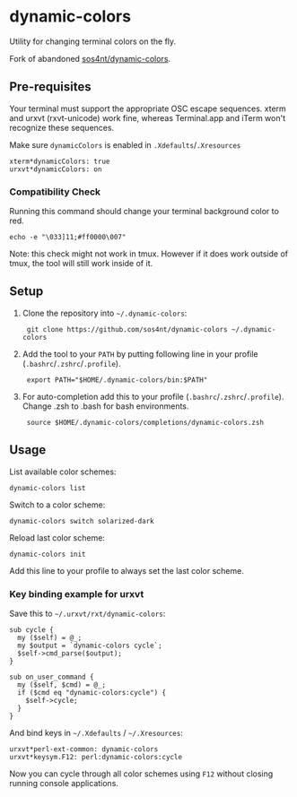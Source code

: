 # dynamic-colors

Utility for changing terminal colors on the fly.

Fork of abandoned [sos4nt/dynamic-colors](https://github.com/sos4nt/dynamic-colors).


## Pre-requisites

Your terminal must support the appropriate OSC escape sequences. xterm and urxvt (rxvt-unicode) work fine, whereas Terminal.app and iTerm won't recognize these sequences.

Make sure `dynamicColors` is enabled in `.Xdefaults`/`.Xresources`

    xterm*dynamicColors: true
    urxvt*dynamicColors: on


### Compatibility Check

Running this command should change your terminal background color to red.

    echo -e "\033]11;#ff0000\007"

Note: this check might not work in tmux. However if it does work outside of tmux, the tool will still work inside of it.


## Setup

1. Clone the repository into `~/.dynamic-colors`:

        git clone https://github.com/sos4nt/dynamic-colors ~/.dynamic-colors

2. Add the tool to your `PATH` by putting following line in your profile (`.bashrc`/`.zshrc`/`.profile`).

        export PATH="$HOME/.dynamic-colors/bin:$PATH"

3. For auto-completion add this to your profile (`.bashrc`/`.zshrc`/`.profile`). Change .zsh to .bash for bash environments.

        source $HOME/.dynamic-colors/completions/dynamic-colors.zsh


## Usage

List available color schemes:

    dynamic-colors list

Switch to a color scheme:

    dynamic-colors switch solarized-dark

Reload last color scheme:

    dynamic-colors init

Add this line to your profile to always set the last color scheme.


### Key binding example for urxvt

Save this to `~/.urxvt/rxt/dynamic-colors`:

    sub cycle {
      my ($self) = @_;
      my $output = `dynamic-colors cycle`;
      $self->cmd_parse($output);
    }

    sub on_user_command {
      my ($self, $cmd) = @_;
      if ($cmd eq "dynamic-colors:cycle") {
        $self->cycle;
      }
    }

And bind keys in `~/.Xdefaults` / `~/.Xresources`:

    urxvt*perl-ext-common: dynamic-colors
    urxvt*keysym.F12: perl:dynamic-colors:cycle

Now you can cycle through all color schemes using `F12` without closing running console applications.
